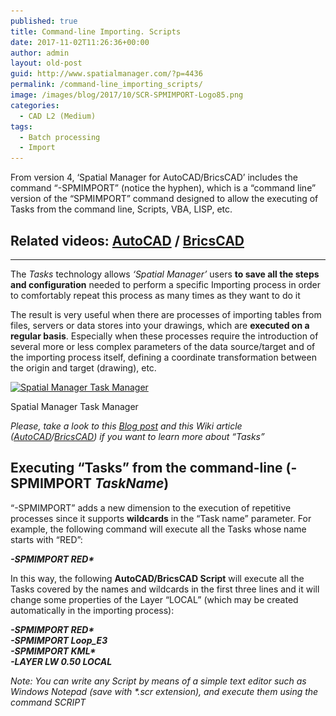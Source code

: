 ```yaml
---
published: true
title: Command-line Importing. Scripts
date: 2017-11-02T11:26:36+00:00
author: admin
layout: old-post
guid: http://www.spatialmanager.com/?p=4436
permalink: /command-line_importing_scripts/
image: /images/blog/2017/10/SCR-SPMIMPORT-Logo85.png
categories:
  - CAD L2 (Medium)
tags:
  - Batch processing
  - Import
---
```

<p>
  From version 4, &#8216;Spatial Manager for AutoCAD/BricsCAD&#8217; includes the command &#8220;-SPMIMPORT&#8221; (notice the hyphen), which is a &#8220;command line&#8221; version of the &#8220;SPMIMPORT&#8221; command designed to allow the executing of Tasks from the command line, Scripts, VBA, LISP, etc.<!--more-->
</p>

<h2>
  Related videos: <span><span><a href="https://youtu.be/8K-MGjy7sAg?rel=0" target="_blank" rel="nofollow">AutoCAD</a></span></span> / <span><span><a href="https://youtu.be/oS-UyRPMzQ8?rel=0" target="_blank" rel="nofollow">BricsCAD</a></span></span>
</h2>

* * *

<p>
  The <span><em>Tasks</em></span> technology allows <em>&#8216;Spatial Manager&#8217;</em> users <strong>to save all the steps and configuration</strong> needed to perform a specific Importing process in order to comfortably repeat this process as many times as they want to do it
</p>

<p>
  The result is very useful when there are processes of importing tables from files, servers or data stores into your drawings, which are <strong>executed on a regular basis</strong>. Especially when these processes require the introduction of several more or less complex parameters of the data source/target and of the importing process itself, defining a coordinate transformation between the origin and target (drawing), etc.
</p>

<div>
  <a href="/images/blog/2017/10/Spatial-Manager-Task-Manager.png" target="_blank" rel="nofollow"><img src="/images/blog/2017/10/Spatial-Manager-Task-Manager.png" alt="Spatial Manager Task Manager" width="349" height="548" srcset="/images/blog/2017/10/Spatial-Manager-Task-Manager.png 349w, /images/blog/2017/10/Spatial-Manager-Task-Manager-191x300.png 191w" sizes="(max-width: 349px) 100vw, 349px" /></a>
  
  <p>
    Spatial Manager Task Manager
  </p>
</div>

<p>
  <em>Please, take a look to this <span><span><a href="http://www.spatialmanager.com/may15-new-releases-the-powerful-tasks-technology/" target="_blank" rel="nofollow">Blog post</a></span></span> and this Wiki article (<span><a href="http://wiki.spatialmanager.com/index.php/Spatial_Manager%E2%84%A2_for_AutoCAD_-_FAQs:_Import#What_are_the_Tasks.3F_.28.22Professional.22_edition_only.29" target="_blank" rel="nofollow">AutoCAD</a></span>/<span><a href="http://wiki.spatialmanager.com/index.php/Spatial_Manager™_for_BricsCAD_-_FAQs:_Import#What_are_the_Tasks.3F_.28.22Professional.22_edition_only.29" target="_blank" rel="nofollow">BricsCAD</a></span>) if you want to learn more about &#8220;Tasks&#8221;</em>
</p>

<h2>
  Executing &#8220;Tasks&#8221; from the command-line (-SPMIMPORT <em>TaskName</em>)
</h2>

<p>
  &#8220;-SPMIMPORT&#8221; adds a new dimension to the execution of repetitive processes since it supports <strong>wildcards</strong> in the &#8220;Task name&#8221; parameter. For example, the following command will execute all the Tasks whose name starts with &#8220;RED&#8221;:
</p>

<p>
  <strong><em>-SPMIMPORT RED*</em></strong>
</p>

<p>
  In this way, the following <strong>AutoCAD/BricsCAD Script</strong> will execute all the Tasks covered by the names and wildcards in the first three lines and it will change some properties of the Layer &#8220;LOCAL&#8221; (which may be created automatically in the importing process):
</p>

<p>
  <strong><em>-SPMIMPORT RED*</em></strong><br /> <strong> <em>-SPMIMPORT Loop_E3</em></strong><br /> <strong> <em>-SPMIMPORT KML*</em></strong><br /> <strong> <em>-LAYER LW 0.50 LOCAL<br /> </em></strong>
</p>

<p>
  <em>Note: You can write any Script by means of a simple text editor such as Windows Notepad (save with *.scr extension), and execute them using the command SCRIPT</em>
</p>